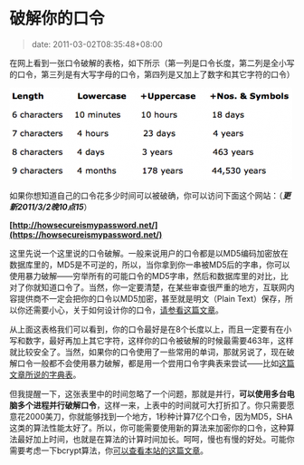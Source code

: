 # 破解你的口令
>date: 2011-03-02T08:35:48+08:00


在网上看到一张口令破解的表格，如下所示（第一列是口令长度，第二列是全小写的口令，第三列是有大写字母的口令，第四列是又加上了数字和其它字符的口令）


![](/assets/images/coolshell.cn/wp-content/uploads/2011/02/passwords.png "破解你的口令所需要的时间")


如果你想知道自己的口令花多少时间可以被破确，你可以访问下面这个网站：（***更新2011/3/2晚10点15***）


**[http://howsecureismypassword.net/](https://howsecureismypassword.net/)**


这里先说一个这里说的口令破解。一般来说用户的口令都是以MD5编码加密放在数据库里的，MD5是不可逆的，所以，当你拿到你一串被MD5后的字串，你可以使用暴力破解——穷举所有的可能口令的MD5字串，然后和数据库里的对比，比对了你就知道口令了。当然，你一定要清楚，在某些审查很严重的地方，互联网内容提供商不一定会把你的口令以MD5加密，甚至就是明文（Plain Text）保存，所以你还需要小心，关于如何设计你的口令，[请参看这篇文章](/2010/%E5%A6%82%E4%BD%95%E7%AE%A1%E7%90%86%E5%B9%B6%E8%AE%BE%E8%AE%A1%E4%BD%A0%E7%9A%84%E5%8F%A3%E4%BB%A4.md "如何设计你的口令")。


从上面这表格我们可以看到，你的口令最好是在8个长度以上，而且一定要有在小写和数字，最好再加上其它字符，这样你的口令被破解的时候最需要463年，这样就比较安全了。当然，如果你的口令使用了一些常用的单词，那就另说了，现在破解口令一般都不会使用暴力破解，都是用一个尝用口令字典表来尝试——比如[这篇文章所说的字典表](/2010/Twitter%E7%9A%84%E7%A6%81%E7%94%A8%E5%8F%A3%E4%BB%A4.md "Twitter的禁用口令")。


但我提醒一下，这张表里中的时间忽略了一个问题，那就是并行，**可以使用多台电脑多个进程并行破解口令**，这样一来，上表中的时间就可大打折扣了。你只需要愿意花2000美刀，你就能够找到一个地方，1秒种计算7亿个口令，因为MD5，SHA这类的算法性能太好了。所以，你可能需要使用新的算法来加密你的口令，这种算法最好加上时间，也就是在算法的计算时间加长。呵呵，慢也有慢的好处。可能你需要考虑一下bcrypt算法，你[可以查看本站的这篇文章](/2010/%E5%A6%82%E4%BD%95%E9%98%B2%E8%8C%83%E5%AF%86%E7%A0%81%E8%A2%AB%E7%A0%B4%E8%A7%A3.md "如何防范密码被破解")。


